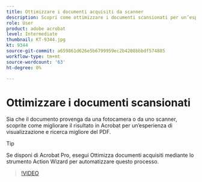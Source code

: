 ```yaml
---
title: Ottimizzare i documenti acquisiti da scanner
description: Scopri come ottimizzare i documenti scansionati per un’esperienza di visualizzazione e ricerca più coinvolgente per il PDF
role: User
product: adobe acrobat
level: Intermediate
thumbnail: KT-9344.jpg
kt: 9344
source-git-commit: a659861d626e5b6799959ec2b4208bbbdf574885
workflow-type: tm+mt
source-wordcount: '63'
ht-degree: 0%

---
```


# Ottimizzare i documenti scansionati

Sia che il documento provenga da una fotocamera o da uno scanner, scoprite come migliorare il risultato in Acrobat per un’esperienza di visualizzazione e ricerca migliore del PDF.

>[!TIP]
>
>Se disponi di Acrobat Pro, esegui Ottimizza documenti acquisiti mediante lo strumento Action Wizard per automatizzare questo processo.

>[!VIDEO](https://video.tv.adobe.com/v/340823?hidetitle=true)
